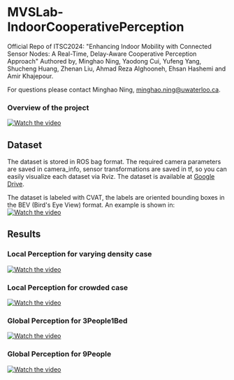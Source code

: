 # MVSLab-IndoorCooperativePerception
Official Repo of ITSC2024: "Enhancing Indoor Mobility with Connected Sensor Nodes: A Real-Time, Delay-Aware Cooperative Perception Approach" Authored by, Minghao Ning, Yaodong Cui, Yufeng Yang, Shucheng Huang, Zhenan Liu, Ahmad Reza Alghooneh, Ehsan Hashemi and Amir Khajepour. 

For questions please contact Minghao Ning, minghao.ning@uwaterloo.ca.

### Overview of the project
[![Watch the video](https://img.youtube.com/vi/YsNX8Ubo7pk/maxresdefault.jpg)](https://youtu.be/YsNX8Ubo7pk)

## Dataset
The dataset is stored in ROS bag format. The required camera parameters are saved in camera_info, sensor transformations are saved in tf, so you can easily visualize each dataset via Rviz. The dataset is available at [Google Drive](https://drive.google.com/drive/folders/1_2UOGiY8OORMtG4qc-np3rAN6A3O275M?usp=sharing).

The dataset is labeled with CVAT, the labels are oriented bounding boxes in the BEV (Bird's Eye View) format. An example is shown in:
[![Watch the video](https://img.youtube.com/vi/UVUcsEo8Olw/maxresdefault.jpg)](https://youtu.be/UVUcsEo8Olw)

## Results
### Local Perception for varying density case
[![Watch the video](https://img.youtube.com/vi/yXRH-UHOn6I/maxresdefault.jpg)](https://youtu.be/yXRH-UHOn6I)

### Local Perception for crowded case
[![Watch the video](https://img.youtube.com/vi/bZyYKFu86tI/maxresdefault.jpg)](https://youtu.be/bZyYKFu86tI)

### Global Perception for 3People1Bed
[![Watch the video](https://img.youtube.com/vi/ESNUPyDQLdw/maxresdefault.jpg)](https://youtu.be/ESNUPyDQLdw)

### Global Perception for 9People
[![Watch the video](https://img.youtube.com/vi/y_sCzz1o6HM/maxresdefault.jpg)](https://youtu.be/y_sCzz1o6HM)
